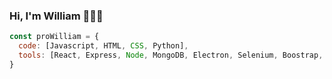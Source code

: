 ### Hi, I'm William 👋👨‍💻

```javascript
const proWilliam = {
  code: [Javascript, HTML, CSS, Python],
  tools: [React, Express, Node, MongoDB, Electron, Selenium, Boostrap, Material-UI, BeautifulSoup, Requests]
}

```

<!--
**ProWilliam/ProWilliam** is a ✨ _special_ ✨ repository because its `README.md` (this file) appears on your GitHub profile.

Here are some ideas to get you started:

- 🔭 I’m currently working on ...
- 🌱 I’m currently learning ...
- 👯 I’m looking to collaborate on ...
- 🤔 I’m looking for help with ...
- 💬 Ask me about ...
- 📫 How to reach me: ...
- 😄 Pronouns: ...
- ⚡ Fun fact: ...
-->
